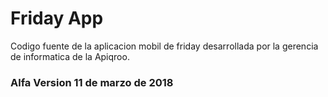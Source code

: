 # Friday App 

Codigo fuente de la aplicacion mobil de friday desarrollada por la gerencia de informatica de la Apiqroo. 

### Alfa Version 11 de marzo de 2018


  
